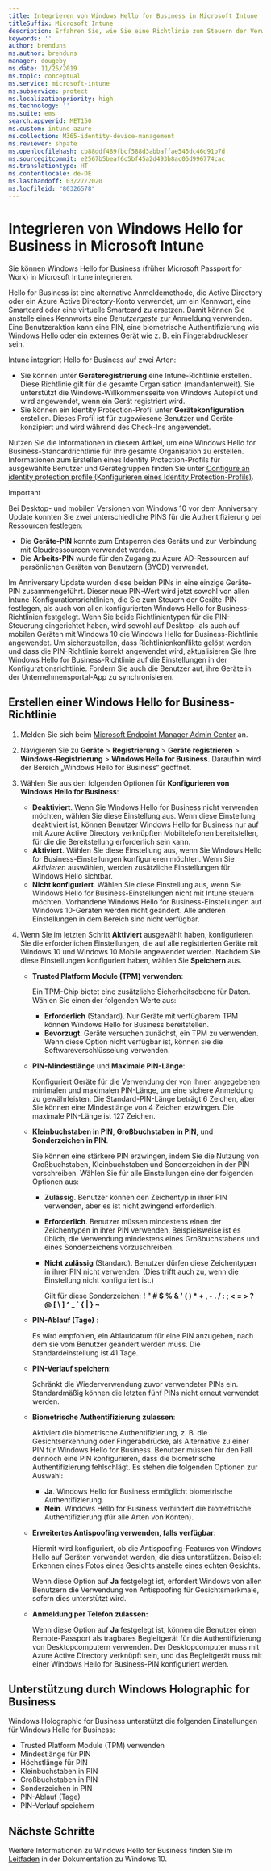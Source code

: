 ```yaml
---
title: Integrieren von Windows Hello for Business in Microsoft Intune
titleSuffix: Microsoft Intune
description: Erfahren Sie, wie Sie eine Richtlinie zum Steuern der Verwendung von Windows Hello for Business auf verwalteten Geräten erstellen.
keywords: ''
author: brenduns
ms.author: brenduns
manager: dougeby
ms.date: 11/25/2019
ms.topic: conceptual
ms.service: microsoft-intune
ms.subservice: protect
ms.localizationpriority: high
ms.technology: ''
ms.suite: ems
search.appverid: MET150
ms.custom: intune-azure
ms.collection: M365-identity-device-management
ms.reviewer: shpate
ms.openlocfilehash: cb88ddf489fbcf588d3abbaffae545dc46d91b7d
ms.sourcegitcommit: e2567b5beaf6c5bf45a2d493b8ac05d996774cac
ms.translationtype: HT
ms.contentlocale: de-DE
ms.lasthandoff: 03/27/2020
ms.locfileid: "80326578"
---
```

# <a name="integrate-windows-hello-for-business-with-microsoft-intune"></a>Integrieren von Windows Hello for Business in Microsoft Intune  

Sie können Windows Hello for Business (früher Microsoft Passport for Work) in Microsoft Intune integrieren.

 Hello for Business ist eine alternative Anmeldemethode, die Active Directory oder ein Azure Active Directory-Konto verwendet, um ein Kennwort, eine Smartcard oder eine virtuelle Smartcard zu ersetzen. Damit können Sie anstelle eines Kennworts eine *Benutzergeste* zur Anmeldung verwenden. Eine Benutzeraktion kann eine PIN, eine biometrische Authentifizierung wie Windows Hello oder ein externes Gerät wie z. B. ein Fingerabdruckleser sein.

Intune integriert Hello for Business auf zwei Arten:

- Sie können unter **Geräteregistrierung** eine Intune-Richtlinie erstellen. Diese Richtlinie gilt für die gesamte Organisation (mandantenweit). Sie unterstützt die Windows-Willkommensseite von Windows Autopilot und wird angewendet, wenn ein Gerät registriert wird. 
- Sie können ein Identity Protection-Profil unter **Gerätekonfiguration** erstellen. Dieses Profil ist für zugewiesene Benutzer und Geräte konzipiert und wird während des Check-Ins angewendet. 

Nutzen Sie die Informationen in diesem Artikel, um eine Windows Hello for Business-Standardrichtlinie für Ihre gesamte Organisation zu erstellen. Informationen zum Erstellen eines Identity Protection-Profils für ausgewählte Benutzer und Gerätegruppen finden Sie unter [Configure an identity protection profile (Konfigurieren eines Identity Protection-Profils)](identity-protection-configure.md).  

<!--- - You can store authentication certificates in the Windows Hello for Business key storage provider (KSP). For more information, see [Secure resource access with certificate profiles in Microsoft Intune](secure-resource-access-with-certificate-profiles.md). --->

> [!IMPORTANT]
> Bei Desktop- und mobilen Versionen von Windows 10 vor dem Anniversary Update konnten Sie zwei unterschiedliche PINS für die Authentifizierung bei Ressourcen festlegen:
> - Die **Geräte-PIN** konnte zum Entsperren des Geräts und zur Verbindung mit Cloudressourcen verwendet werden.
> - Die **Arbeits-PIN** wurde für den Zugang zu Azure AD-Ressourcen auf persönlichen Geräten von Benutzern (BYOD) verwendet.
> 
> Im Anniversary Update wurden diese beiden PINs in eine einzige Geräte-PIN zusammengeführt.
> Dieser neue PIN-Wert wird jetzt sowohl von allen Intune-Konfigurationsrichtlinien, die Sie zum Steuern der Geräte-PIN festlegen, als auch von allen konfigurierten Windows Hello for Business-Richtlinien festgelegt.
> Wenn Sie beide Richtlinientypen für die PIN-Steuerung eingerichtet haben, wird sowohl auf Desktop- als auch auf mobilen Geräten mit Windows 10 die Windows Hello for Business-Richtlinie angewendet.
> Um sicherzustellen, dass Richtlinienkonflikte gelöst werden und dass die PIN-Richtlinie korrekt angewendet wird, aktualisieren Sie Ihre Windows Hello for Business-Richtlinie auf die Einstellungen in der Konfigurationsrichtlinie. Fordern Sie auch die Benutzer auf, ihre Geräte in der Unternehmensportal-App zu synchronisieren.



## <a name="create-a-windows-hello-for-business-policy"></a>Erstellen einer Windows Hello for Business-Richtlinie

1. Melden Sie sich beim [Microsoft Endpoint Manager Admin Center](https://go.microsoft.com/fwlink/?linkid=2109431) an.

2. Navigieren Sie zu **Geräte** >  **Registrierung** > **Geräte registrieren** > **Windows-Registrierung** > **Windows Hello for Business**. Daraufhin wird der Bereich „Windows Hello for Business“ geöffnet.

3. Wählen Sie aus den folgenden Optionen für **Konfigurieren von Windows Hello for Business**:

    - **Deaktiviert**. Wenn Sie Windows Hello for Business nicht verwenden möchten, wählen Sie diese Einstellung aus. Wenn diese Einstellung deaktiviert ist, können Benutzer Windows Hello for Business nur auf mit Azure Active Directory verknüpften Mobiltelefonen bereitstellen, für die die Bereitstellung erforderlich sein kann.
    - **Aktiviert**. Wählen Sie diese Einstellung aus, wenn Sie Windows Hello for Business-Einstellungen konfigurieren möchten.  Wenn Sie *Aktivieren* auswählen, werden zusätzliche Einstellungen für Windows Hello sichtbar.
    - **Nicht konfiguriert**. Wählen Sie diese Einstellung aus, wenn Sie Windows Hello for Business-Einstellungen nicht mit Intune steuern möchten. Vorhandene Windows Hello for Business-Einstellungen auf Windows 10-Geräten werden nicht geändert. Alle anderen Einstellungen in dem Bereich sind nicht verfügbar.

4. Wenn Sie im letzten Schritt **Aktiviert** ausgewählt haben, konfigurieren Sie die erforderlichen Einstellungen, die auf alle registrierten Geräte mit Windows 10 und Windows 10 Mobile angewendet werden. Nachdem Sie diese Einstellungen konfiguriert haben, wählen Sie **Speichern** aus.

   - **Trusted Platform Module (TPM) verwenden**:

     Ein TPM-Chip bietet eine zusätzliche Sicherheitsebene für Daten. Wählen Sie einen der folgenden Werte aus:

     - **Erforderlich** (Standard). Nur Geräte mit verfügbarem TPM können Windows Hello for Business bereitstellen.
     - **Bevorzugt**. Geräte versuchen zunächst, ein TPM zu verwenden. Wenn diese Option nicht verfügbar ist, können sie die Softwareverschlüsselung verwenden.

   - **PIN-Mindestlänge** und **Maximale PIN-Länge**:

     Konfiguriert Geräte für die Verwendung der von Ihnen angegebenen minimalen und maximalen PIN-Länge, um eine sichere Anmeldung zu gewährleisten. Die Standard-PIN-Länge beträgt 6 Zeichen, aber Sie können eine Mindestlänge von 4 Zeichen erzwingen. Die maximale PIN-Länge ist 127 Zeichen.

   - **Kleinbuchstaben in PIN**, **Großbuchstaben in PIN**, und **Sonderzeichen in PIN**.

     Sie können eine stärkere PIN erzwingen, indem Sie die Nutzung von Großbuchstaben, Kleinbuchstaben und Sonderzeichen in der PIN vorschreiben. Wählen Sie für alle Einstellungen eine der folgenden Optionen aus:

     - **Zulässig**. Benutzer können den Zeichentyp in ihrer PIN verwenden, aber es ist nicht zwingend erforderlich.

     - **Erforderlich**. Benutzer müssen mindestens einen der Zeichentypen in ihrer PIN verwenden. Beispielsweise ist es üblich, die Verwendung mindestens eines Großbuchstabens und eines Sonderzeichens vorzuschreiben.

     - **Nicht zulässig** (Standard). Benutzer dürfen diese Zeichentypen in ihrer PIN nicht verwenden. (Dies trifft auch zu, wenn die Einstellung nicht konfiguriert ist.)

       Gilt für diese Sonderzeichen: **! " # $ % &amp; ' ( ) &#42; + , - . / : ; &lt; = &gt; ? @ [ \ ] ^ _ &#96; { &#124; } ~**

   - **PIN-Ablauf (Tage)** :

     Es wird empfohlen, ein Ablaufdatum für eine PIN anzugeben, nach dem sie vom Benutzer geändert werden muss. Die Standardeinstellung ist 41 Tage.

   - **PIN-Verlauf speichern**:

     Schränkt die Wiederverwendung zuvor verwendeter PINs ein. Standardmäßig können die letzten fünf PINs nicht erneut verwendet werden.

   - **Biometrische Authentifizierung zulassen**:

     Aktiviert die biometrische Authentifizierung, z. B. die Gesichtserkennung oder Fingerabdrücke, als Alternative zu einer PIN für Windows Hello for Business. Benutzer müssen für den Fall dennoch eine PIN konfigurieren, dass die biometrische Authentifizierung fehlschlägt. Es stehen die folgenden Optionen zur Auswahl:

     - **Ja**. Windows Hello for Business ermöglicht biometrische Authentifizierung.
     - **Nein**. Windows Hello for Business verhindert die biometrische Authentifizierung (für alle Arten von Konten).

   - **Erweitertes Antispoofing verwenden, falls verfügbar**:

     Hiermit wird konfiguriert, ob die Antispoofing-Features von Windows Hello auf Geräten verwendet werden, die dies unterstützen. Beispiel: Erkennen eines Fotos eines Gesichts anstelle eines echten Gesichts.

     Wenn diese Option auf **Ja** festgelegt ist, erfordert Windows von allen Benutzern die Verwendung von Antispoofing für Gesichtsmerkmale, sofern dies unterstützt wird.

   - **Anmeldung per Telefon zulassen:**

     Wenn diese Option auf **Ja** festgelegt ist, können die Benutzer einen Remote-Passport als tragbares Begleitgerät für die Authentifizierung von Desktopcomputern verwenden. Der Desktopcomputer muss mit Azure Active Directory verknüpft sein, und das Begleitgerät muss mit einer Windows Hello for Business-PIN konfiguriert werden.

## <a name="windows-holographic-for-business-support"></a>Unterstützung durch Windows Holographic for Business

Windows Holographic for Business unterstützt die folgenden Einstellungen für Windows Hello for Business:

- Trusted Platform Module (TPM) verwenden
- Mindestlänge für PIN
- Höchstlänge für PIN
- Kleinbuchstaben in PIN
- Großbuchstaben in PIN
- Sonderzeichen in PIN
- PIN-Ablauf (Tage)
- PIN-Verlauf speichern

## <a name="next-steps"></a>Nächste Schritte

Weitere Informationen zu Windows Hello for Business finden Sie im [Leitfaden](https://technet.microsoft.com/library/mt589441.aspx) in der Dokumentation zu Windows 10.
